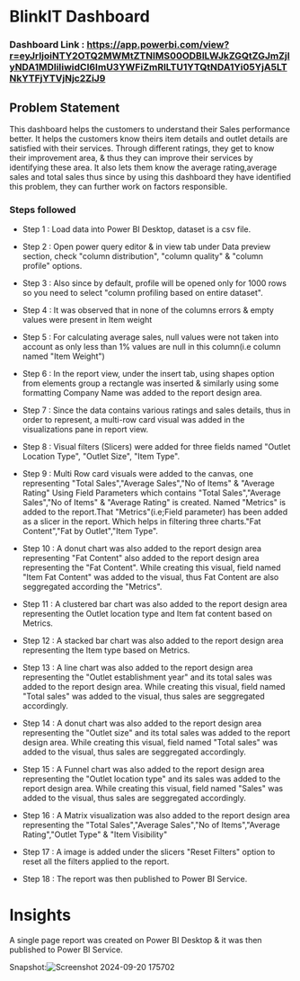 # BlinkIT Dashboard

### Dashboard Link : https://app.powerbi.com/view?r=eyJrIjoiNTY2OTQ2MWMtZTNlMS00ODBlLWJkZGQtZGJmZjIyNDA1MDliIiwidCI6ImU3YWFiZmRlLTU1YTQtNDA1Yi05YjA5LTNkYTFjYTVjNjc2ZiJ9

## Problem Statement

This dashboard helps the customers to understand their Sales performance better. It helps the customers know theirs item details and outlet details are satisfied with their services. Through different ratings, they get to know their improvement area, & thus they can improve their services by identifying these area. It also lets them know the average rating,average sales and total sales thus since by using this dashboard they have identified this problem, they can further work on factors responsible.

### Steps followed 

- Step 1 : Load data into Power BI Desktop, dataset is a csv file.
- Step 2 : Open power query editor & in view tab under Data preview section, check "column distribution", "column quality" & "column profile" options.
- Step 3 : Also since by default, profile will be opened only for 1000 rows so you need to select "column profiling based on entire dataset".
- Step 4 : It was observed that in none of the columns errors & empty values were present in Item weight
- Step 5 : For calculating average sales, null values were not taken into account as only less than 1% values are null in this column(i.e column named "Item Weight") 
- Step 6 : In the report view, under the insert tab, using shapes option from elements group a rectangle was inserted & similarly using some formatting Company Name was added to the report design area. 
- Step 7 : Since the data contains various ratings and sales details, thus in order to represent, a multi-row card visual was added in the visualizations pane in report view. 
- Step 8 : Visual filters (Slicers) were added for three fields named "Outlet Location Type", "Outlet Size", "Item Type".
- Step 9 : Multi Row card visuals were added to the canvas, one representing "Total Sales","Average Sales","No of Items" & "Average Rating"
           Using Field Parameters which contains "Total Sales","Average Sales","No of Items" & "Average Rating" is created. Named "Metrics" is added to the report.That "Metrics"(i.e;Field parameter) has been added as a slicer in the report. Which helps in filtering three charts."Fat Content","Fat by Outlet","Item Type".
- Step 10 : A donut chart was also added to the report design area representing  "Fat Content" also added to the report design area representing the "Fat Content". While creating this visual, field named "Item Fat Content" was added to the visual, thus Fat Content are also seggregated according the "Metrics". 

- Step 11 :  A clustered bar chart was also added to the report design area representing the Outlet location type and Item fat content based on Metrics.

- Step 12 :  A stacked bar chart was also added to the report design area representing the Item type based on Metrics.

- Step 13 : A line chart was also added to the report design area representing the "Outlet establishment year" and its total sales was added to the report design area. While creating this visual, field named "Total sales" was added to the visual, thus sales are seggregated accordingly.

- Step 14 : A donut chart was also added to the report design area representing the "Outlet size" and its total sales was added to the report design area. While creating this visual, field named "Total sales" was added to the visual, thus sales are seggregated accordingly.

- Step 15 : A Funnel chart was also added to the report design area representing the "Outlet location type" and its sales was added to the report design area. While creating this visual, field named "Sales" was added to the visual, thus sales are seggregated accordingly.

- Step 16 : A Matrix visualization was also added to the report design area representing the "Total Sales","Average Sales","No of Items","Average Rating","Outlet Type" & "Item Visibility"

- Step 17 : A image is added under the slicers "Reset Filters" option to reset all the filters applied to the report.

 
- Step 18 : The report was then published to Power BI Service.
 

# Insights

A single page report was created on Power BI Desktop & it was then published to Power BI Service.


Snapshot:![Screenshot 2024-09-20 175702](https://github.com/user-attachments/assets/7f0e996f-50c4-47f5-acd5-a3221135ed03)
